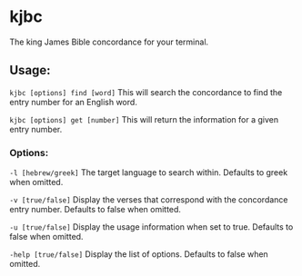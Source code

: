 # kjbc
The king James Bible concordance for your terminal.

## Usage:

`kjbc [options] find [word]`
This will search the concordance to find the entry number for an English word.

`kjbc [options] get [number]`
This will return the information for a given entry number.

### Options:
`-l [hebrew/greek]` The target language to search within. Defaults to greek when omitted.

`-v [true/false]` Display the verses that correspond with the concordance entry number. Defaults to false when omitted.

`-u [true/false]` Display the usage information when set to true. Defaults to false when omitted.

`-help [true/false]` Display the list of options. Defaults to false when omitted.